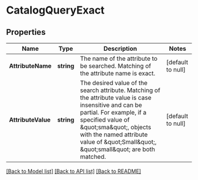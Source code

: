 # CatalogQueryExact

## Properties
Name | Type | Description | Notes
------------ | ------------- | ------------- | -------------
**AttributeName** | **string** | The name of the attribute to be searched. Matching of the attribute name is exact. | [default to null]
**AttributeValue** | **string** | The desired value of the search attribute. Matching of the attribute value is case insensitive and can be partial.  For example, if a specified value of \&quot;sma\&quot;, objects with the named attribute value of \&quot;Small\&quot;, \&quot;small\&quot; are both matched. | [default to null]

[[Back to Model list]](../README.md#documentation-for-models) [[Back to API list]](../README.md#documentation-for-api-endpoints) [[Back to README]](../README.md)

